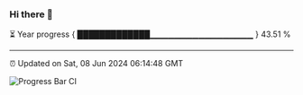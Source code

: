 ### Hi there 👋

⏳ Year progress { █████████████▁▁▁▁▁▁▁▁▁▁▁▁▁▁▁▁▁ } 43.51 %

---

⏰ Updated on Sat, 08 Jun 2024 06:14:48 GMT

![Progress Bar CI](https://github.com/liununu/liununu/workflows/Progress%20Bar%20CI/badge.svg)
